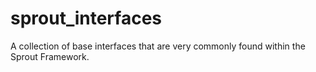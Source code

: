 # sprout_interfaces
A collection of base interfaces that are very commonly found within the Sprout Framework.
